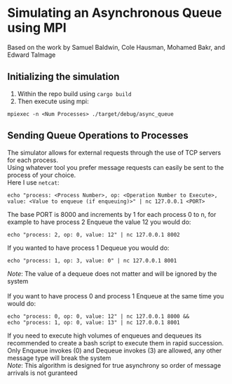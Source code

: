 # Simulating an Asynchronous Queue using MPI
Based on the work by Samuel Baldwin, Cole Hausman, Mohamed Bakr, and Edward Talmage

## Initializing the simulation
1. Within the repo build using `cargo build`
2. Then execute using mpi:
```
mpiexec -n <Num Processes> ./target/debug/async_queue
```
## Sending Queue Operations to Processes
The simulator allows for external requests through the use of TCP servers for each process.\
Using whatever tool you prefer message requests can easily be sent to the process of your choice.\
Here I use `netcat`:
```
echo "process: <Process Number>, op: <Operation Number to Execute>, value: <Value to enqueue (if enqueuing)>" | nc 127.0.0.1 <PORT> 
```
The base PORT is 8000 and increments by 1 for each process 0 to n, for example to have process 2 Enqueue the value 12 you would do:
```
echo "process: 2, op: 0, value: 12" | nc 127.0.0.1 8002 
```
If you wanted to have process 1 Dequeue you would do:
```
echo "process: 1, op: 3, value: 0" | nc 127.0.0.1 8001
```
*Note*: The value of a dequeue does not matter and will be ignored by the system\
\
If you want to have process 0 and process 1 Enqueue at the same time you would do:
```
echo "process: 0, op: 0, value: 12" | nc 127.0.0.1 8000 && 
echo "process: 1, op: 0, value: 13" | nc 127.0.0.1 8001 
```
If you need to execute high volumes of enqueues and dequeues its recommended to create a bash script to execute them in rapid succession.\
Only Enqueue invokes (0) and Dequeue invokes (3) are allowed, any other message type will break the system\
*Note*: This algorithm is designed for true asynchrony so order of message arrivals is not guranteed 
